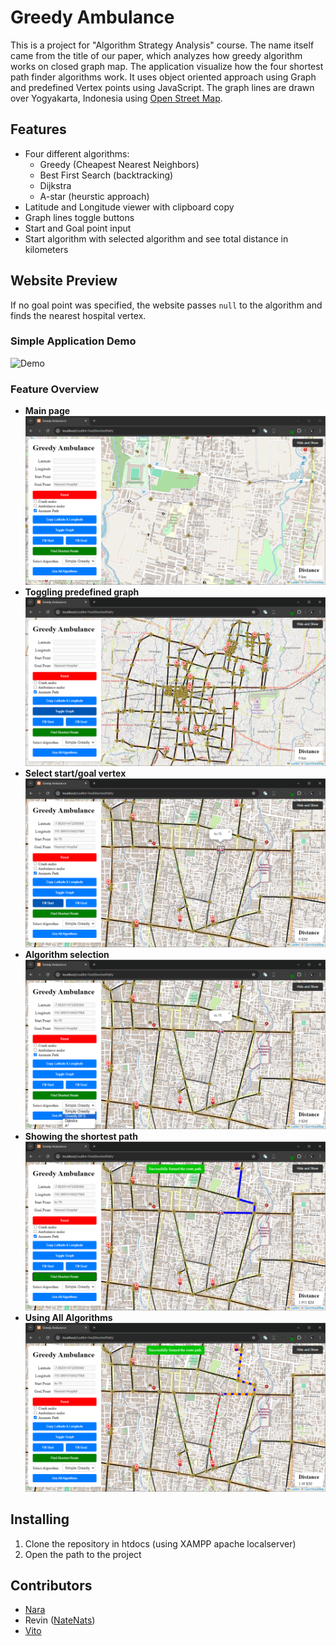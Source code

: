 # Greedy Ambulance

This is a project for "Algorithm Strategy Analysis" course.
The name itself came from the title of our paper, which analyzes how greedy algorithm works on closed graph map.
The application visualize how the four shortest path finder algorithms work. 
It uses object oriented approach using Graph and predefined Vertex points using JavaScript.
The graph lines are drawn over Yogyakarta, Indonesia using [Open Street Map](https://www.openstreetmap.org/).

## Features

- Four different algorithms:
  - Greedy (Cheapest Nearest Neighbors)
  - Best First Search (backtracking)
  - Dijkstra
  - A-star (heurstic approach)
- Latitude and Longitude viewer with clipboard copy
- Graph lines toggle buttons
- Start and Goal point input
- Start algorithm with selected algorithm and see total distance in kilometers

## Website Preview

If no goal point was specified, the website passes `null` to the algorithm and finds the nearest hospital vertex.

### Simple Application Demo

![Demo](assets/greedy-ambulance-demo.gif)

### Feature Overview

- **Main page**<br>
  ![image](assets/main-page.png)
- **Toggling predefined graph**<br>
  ![image](assets/toggling-predefined-graph.png)
- **Select start/goal vertex**<br>
  ![image](assets/selecting-start-goal.png)
- **Algorithm selection**<br>
  ![image](assets/algorithm-selection.png)
- **Showing the shortest path**<br>
  ![image](assets/shortest-path.png)
- **Using All Algorithms**<br>
  ![image](assets/all-algo-path.png)

## Installing

1. Clone the repository in htdocs (using XAMPP apache localserver)
2. Open the path to the project 

## Contributors

- [Nara](https://github.com/vianneynara)
- Revin ([NateNats](https://github.com/NateNats))
- [Vito](https://github.com/vincensiusadyatma)
